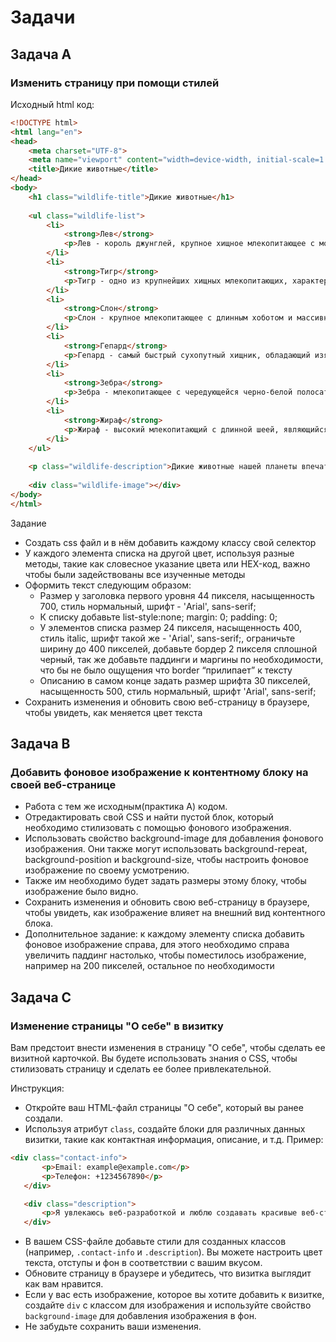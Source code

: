 # Задачи

## Задача А

### Изменить страницу при помощи стилей

Исходный html код:

``` html
<!DOCTYPE html>
<html lang="en">
<head>
    <meta charset="UTF-8">
    <meta name="viewport" content="width=device-width, initial-scale=1.0">
    <title>Дикие животные</title>
</head>
<body>
    <h1 class="wildlife-title">Дикие животные</h1>
    
    <ul class="wildlife-list">
        <li>
            <strong>Лев</strong>
            <p>Лев - король джунглей, крупное хищное млекопитающее с мощным оскаленным прикусом.</p>
        </li>
        <li>
            <strong>Тигр</strong>
            <p>Тигр - одно из крупнейших хищных млекопитающих, характеризующееся полосатой окраской.</p>
        </li>
        <li>
            <strong>Слон</strong>
            <p>Слон - крупное млекопитающее с длинным хоботом и массивными бивнями.</p>
        </li>
        <li>
            <strong>Гепард</strong>
            <p>Гепард - самый быстрый сухопутный хищник, обладающий изящной и стройной фигурой.</p>
        </li>
        <li>
            <strong>Зебра</strong>
            <p>Зебра - млекопитающее с чередующейся черно-белой полосатой окраской.</p>
        </li>
        <li>
            <strong>Жираф</strong>
            <p>Жираф - высокий млекопитающий с длинной шеей, являющийся самым высоким среди всех животных на Земле.</p>
        </li>
    </ul>
    
    <p class="wildlife-description">Дикие животные нашей планеты впечатляют своим разнообразием.</p>
    
    <div class="wildlife-image"></div>
</body>
</html>
```

Задание

* Создать css файл и в нём добавить каждому классу свой селектор
* У каждого элемента списка  на другой цвет, используя разные методы, такие как словесное указание цвета или HEX-код, важно чтобы были задействованы все изученные методы
* Оформить текст следующим образом:
  * Размер у заголовка первого уровня 44 пикселя, насыщенность 700, стиль нормальный, шрифт - 'Arial', sans-serif;
  * К списку добавьте list-style:none; margin: 0; padding: 0;
  * У элементов списка размер 24 пикселя, насыщенность 400, стиль italic, шрифт такой же - 'Arial', sans-serif;, ограничьте ширину до 400 пикселей, добавьте бордер 2 пикселя сплошной черный, так же добавьте паддинги и маргины по необходимости, что бы не было ощущения что border “прилипает” к тексту  
  * Описанию в самом конце задать размер шрифта 30 пикселей, насыщенность 500, стиль нормальный, шрифт 'Arial', sans-serif;
* Сохранить изменения и обновить свою веб-страницу в браузере, чтобы увидеть, как меняется цвет текста

## Задача В

### Добавить фоновое изображение к контентному блоку на своей веб-странице

* Работа с тем же исходным(практика А) кодом.
* Отредактировать свой CSS и найти пустой блок, который необходимо стилизовать с помощью фонового изображения.
* Использовать свойство background-image для добавления фонового изображения. Они также могут использовать background-repeat, background-position и background-size, чтобы настроить фоновое изображение по своему усмотрению.
* Также им необходимо будет задать размеры этому блоку, чтобы изображение было видно.
* Сохранить изменения и обновить свою веб-страницу в браузере, чтобы увидеть, как изображение влияет на внешний вид контентного блока.
* Дополнительное задание: к каждому элементу списка добавить фоновое изображение справа, для этого необходимо справа увеличить паддинг настолько, чтобы поместилось изображение, например на 200 пикселей, остальное по необходимости

## Задача С

### Изменение страницы "О себе" в визитку

Вам предстоит внести изменения в страницу "О себе", чтобы сделать ее визитной карточкой. Вы будете использовать знания о CSS, чтобы стилизовать страницу и сделать ее более привлекательной.

Инструкция:

* Откройте ваш HTML-файл страницы "О себе", который вы ранее создали.
* Используя атрибут `class`, создайте блоки для различных данных визитки, такие как контактная информация, описание, и т.д. Пример:

```html
<div class="contact-info">
       <p>Email: example@example.com</p>
       <p>Телефон: +1234567890</p>
   </div>

   <div class="description">
       <p>Я увлекаюсь веб-разработкой и люблю создавать красивые веб-страницы.</p>
   </div>
```

* В вашем CSS-файле добавьте стили для созданных классов (например, `.contact-info` и `.description`). Вы можете настроить цвет текста, отступы и фон в соответствии с вашим вкусом.
* Обновите страницу в браузере и убедитесь, что визитка выглядит как вам нравится.
* Если у вас есть изображение, которое вы хотите добавить к визитке, создайте `div` с классом для изображения и используйте свойство `background-image` для добавления изображения в фон.
* Не забудьте сохранить ваши изменения.
